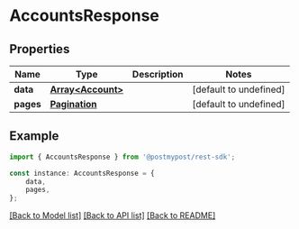 # AccountsResponse


## Properties

Name | Type | Description | Notes
------------ | ------------- | ------------- | -------------
**data** | [**Array&lt;Account&gt;**](Account.md) |  | [default to undefined]
**pages** | [**Pagination**](Pagination.md) |  | [default to undefined]

## Example

```typescript
import { AccountsResponse } from '@postmypost/rest-sdk';

const instance: AccountsResponse = {
    data,
    pages,
};
```

[[Back to Model list]](../README.md#documentation-for-models) [[Back to API list]](../README.md#documentation-for-api-endpoints) [[Back to README]](../README.md)
